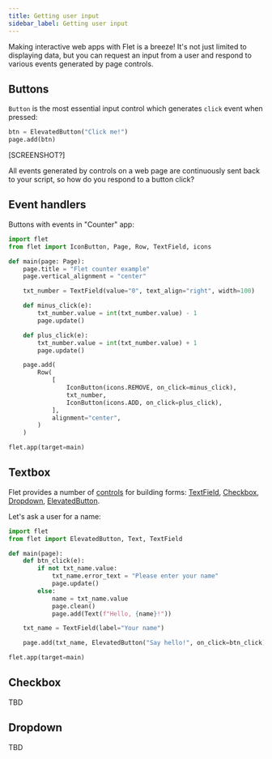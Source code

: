 ```yaml
---
title: Getting user input
sidebar_label: Getting user input
---
```


Making interactive web apps with Flet is a breeze! It's not just limited to displaying data, but you can request an input from a user and respond to various events generated by page controls.

## Buttons

`Button` is the most essential input control which generates `click` event when pressed:

```python
btn = ElevatedButton("Click me!")
page.add(btn)
```

[SCREENSHOT?]

All events generated by controls on a web page are continuously sent back to your script, so how do you respond to a button click?

## Event handlers

Buttons with events in "Counter" app:

```python
import flet
from flet import IconButton, Page, Row, TextField, icons

def main(page: Page):
    page.title = "Flet counter example"
    page.vertical_alignment = "center"

    txt_number = TextField(value="0", text_align="right", width=100)

    def minus_click(e):
        txt_number.value = int(txt_number.value) - 1
        page.update()

    def plus_click(e):
        txt_number.value = int(txt_number.value) + 1
        page.update()

    page.add(
        Row(
            [
                IconButton(icons.REMOVE, on_click=minus_click),
                txt_number,
                IconButton(icons.ADD, on_click=plus_click),
            ],
            alignment="center",
        )
    )

flet.app(target=main)
```

## Textbox

Flet provides a number of [controls](/docs/controls) for building forms: [TextField](/docs/controls/textfield), [Checkbox](/docs/controls/checkbox), [Dropdown](/docs/controls/dropdown), [ElevatedButton](/docs/controls/elevatedbutton).

Let's ask a user for a name:

```python title="greeter.py"
import flet
from flet import ElevatedButton, Text, TextField

def main(page):
    def btn_click(e):
        if not txt_name.value:
            txt_name.error_text = "Please enter your name"
            page.update()
        else:
            name = txt_name.value
            page.clean()
            page.add(Text(f"Hello, {name}!"))

    txt_name = TextField(label="Your name")

    page.add(txt_name, ElevatedButton("Say hello!", on_click=btn_click))

flet.app(target=main)
```

## Checkbox

TBD

## Dropdown

TBD